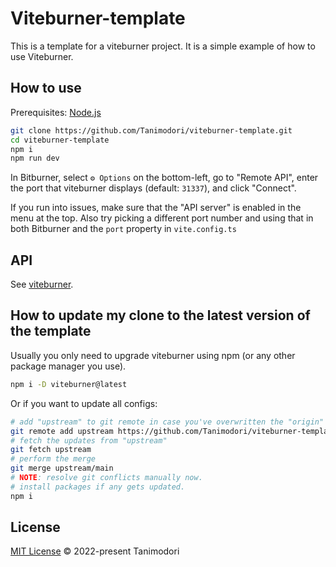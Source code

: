 # Viteburner-template

This is a template for a viteburner project. It is a simple example of how to use Viteburner.

## How to use

Prerequisites: [Node.js](https://nodejs.org/en/download/)

```bash
git clone https://github.com/Tanimodori/viteburner-template.git
cd viteburner-template
npm i
npm run dev
```

In Bitburner, select `⚙ Options` on the bottom-left, go to "Remote API", enter the port that viteburner displays (default: `31337`), and click "Connect".

If you run into issues, make sure that the "API server" is enabled in the menu at the top. Also try picking a different port number and using that in both Bitburner and the `port` property in `vite.config.ts`

## API

See [viteburner](https://github.com/Tanimodori/viteburner/blob/main/README.md).

## How to update my clone to the latest version of the template

Usually you only need to upgrade viteburner using npm (or any other package manager you use).

```bash
npm i -D viteburner@latest
```

Or if you want to update all configs:

```bash
# add "upstream" to git remote in case you've overwritten the "origin"
git remote add upstream https://github.com/Tanimodori/viteburner-template.git
# fetch the updates from "upstream"
git fetch upstream
# perform the merge
git merge upstream/main
# NOTE: resolve git conflicts manually now.
# install packages if any gets updated.
npm i
```

## License

[MIT License](LICENSE) © 2022-present Tanimodori
